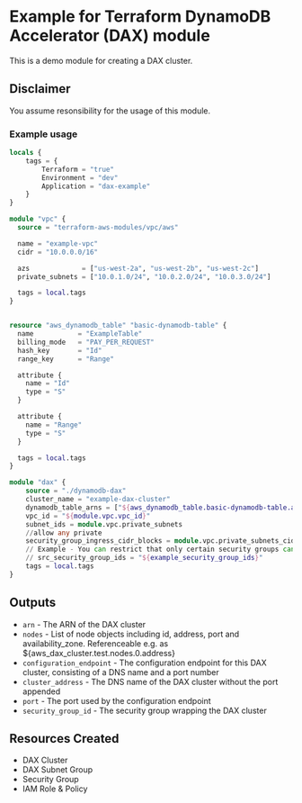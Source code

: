 # Example for Terraform DynamoDB Accelerator (DAX) module
This is a demo module for creating a DAX cluster.

## Disclaimer
You assume resonsibility for the usage of this module.

### Example usage

```terraform
locals {
    tags = {
        Terraform = "true"
        Environment = "dev"
        Application = "dax-example"
    }
}

module "vpc" {
  source = "terraform-aws-modules/vpc/aws"

  name = "example-vpc"
  cidr = "10.0.0.0/16"

  azs             = ["us-west-2a", "us-west-2b", "us-west-2c"]
  private_subnets = ["10.0.1.0/24", "10.0.2.0/24", "10.0.3.0/24"]

  tags = local.tags
}


resource "aws_dynamodb_table" "basic-dynamodb-table" {
  name           = "ExampleTable"
  billing_mode   = "PAY_PER_REQUEST"
  hash_key       = "Id"
  range_key      = "Range"

  attribute {
    name = "Id"
    type = "S"
  }

  attribute {
    name = "Range"
    type = "S"
  }

  tags = local.tags
}

module "dax" {
    source = "./dynamodb-dax"
    cluster_name = "example-dax-cluster"
    dynamodb_table_arns = ["${aws_dynamodb_table.basic-dynamodb-table.arn}"]
    vpc_id = "${module.vpc.vpc_id}"
    subnet_ids = module.vpc.private_subnets
    //allow any private 
    security_group_ingress_cidr_blocks = module.vpc.private_subnets_cidr_blocks cidr to talk to DAX
    // Example - You can restrict that only certain security groups can speak to DAX
    // src_security_group_ids = "${example_security_group_ids}"
    tags = local.tags
}
```

## Outputs
* `arn` - The ARN of the DAX cluster
* `nodes` - List of node objects including id, address, port and availability_zone. Referenceable e.g. as ${aws_dax_cluster.test.nodes.0.address}
* `configuration_endpoint` - The configuration endpoint for this DAX cluster, consisting of a DNS name and a port number
* `cluster_address` - The DNS name of the DAX cluster without the port appended
* `port` - The port used by the configuration endpoint
* `security_group_id` - The security group wrapping the DAX cluster
## Resources Created
- DAX Cluster
- DAX Subnet Group
- Security Group
- IAM Role & Policy

